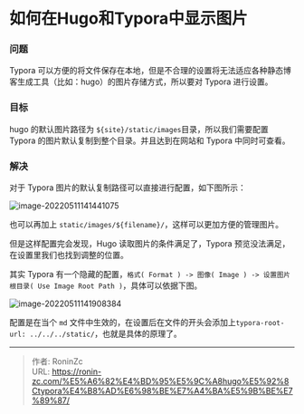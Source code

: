 # 如何在Hugo和Typora中显示图片


### 问题

Typora 可以方便的将文件保存在本地，但是不合理的设置将无法适应各种静态博客生成工具（比如：hugo）的图片存储方式，所以要对 Typora 进行设置。

### 目标

hugo 的默认图片路径为 `${site}/static/images`目录，所以我们需要配置 Typora 的图片默认复制到整个目录。并且达到在网站和 Typora 中同时可查看。

### 解决

对于 Typora 图片的默认复制路径可以直接进行配置，如下图所示：

![image-20220511141441075](/images/如何在Hugo和Typora中显示图片/image-20220511141441075.png)

也可以再加上 `static/images/${filename}/`，这样可以更加方便的管理图片。

但是这样配置完会发现，Hugo 读取图片的条件满足了，Typora 预览没法满足，在设置里我们也找到调整的位置。

其实 Typora 有一个隐藏的配置，`格式( Format ) -> 图像( Image ) -> 设置图片根目录( Use Image Root Path )`，具体可以依据下图。

![image-20220511141908384](/images/如何在Hugo和Typora中显示图片/image-20220511141908384.png)

配置是在当个 `md` 文件中生效的，在设置后在文件的开头会添加上`typora-root-url: ../../../static/`，也就是具体的原理了。


---

> 作者: RoninZc  
> URL: https://ronin-zc.com/%E5%A6%82%E4%BD%95%E5%9C%A8hugo%E5%92%8Ctypora%E4%B8%AD%E6%98%BE%E7%A4%BA%E5%9B%BE%E7%89%87/  

